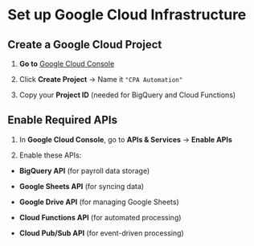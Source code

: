 # Set up Google Cloud Infrastructure

## Create a Google Cloud Project

1. **Go to** [Google Cloud Console](https://console.cloud.google.com/welcome/)

2. Click **Create Project** → Name it `"CPA Automation"`

3. Copy your **Project ID** (needed for BigQuery and Cloud Functions)

## Enable Required APIs

1. In **Google Cloud Console**, go to **APIs & Services** → **Enable APIs**

2. Enable these APIs:

  * **BigQuery API** (for payroll data storage)

  * **Google Sheets API** (for syncing data)

  * **Google Drive API** (for managing Google Sheets)

  * **Cloud Functions API** (for automated processing)

  * **Cloud Pub/Sub API** (for event-driven processing)

